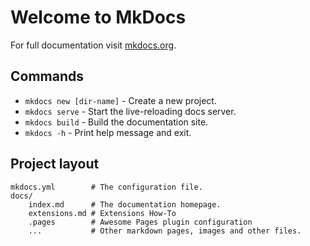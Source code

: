 # Welcome to MkDocs

For full documentation visit [mkdocs.org](https://www.mkdocs.org).

## Commands

* `mkdocs new [dir-name]` - Create a new project.
* `mkdocs serve` - Start the live-reloading docs server.
* `mkdocs build` - Build the documentation site.
* `mkdocs -h` - Print help message and exit.

## Project layout

    mkdocs.yml        # The configuration file.
    docs/
        index.md      # The documentation homepage.
        extensions.md # Extensions How-To
        .pages        # Awesome Pages plugin configuration
        ...           # Other markdown pages, images and other files.
